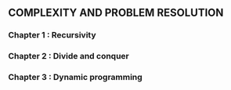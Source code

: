 ## COMPLEXITY AND PROBLEM RESOLUTION
### Chapter 1 : Recursivity
### Chapter 2 : Divide and conquer
### Chapter 3 : Dynamic programming
